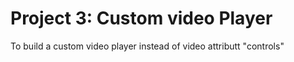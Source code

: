 # Project 3: Custom video Player

To build a custom video player instead of video attributt "controls"
